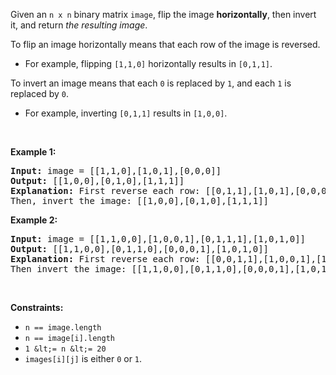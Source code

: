 Given an `` n x n `` binary matrix `` image ``, flip the image __horizontally__, then invert it, and return _the resulting image_.

To flip an image horizontally means that each row of the image is reversed.

*   For example, flipping `` [1,1,0] `` horizontally results in `` [0,1,1] ``.

To invert an image means that each `` 0 `` is replaced by `` 1 ``, and each `` 1 `` is replaced by `` 0 ``.

*   For example, inverting `` [0,1,1] `` results in `` [1,0,0] ``.

&nbsp;

__Example 1:__

<pre>
<strong>Input:</strong> image = [[1,1,0],[1,0,1],[0,0,0]]
<strong>Output:</strong> [[1,0,0],[0,1,0],[1,1,1]]
<strong>Explanation:</strong> First reverse each row: [[0,1,1],[1,0,1],[0,0,0]].
Then, invert the image: [[1,0,0],[0,1,0],[1,1,1]]
</pre>

__Example 2:__

<pre>
<strong>Input:</strong> image = [[1,1,0,0],[1,0,0,1],[0,1,1,1],[1,0,1,0]]
<strong>Output:</strong> [[1,1,0,0],[0,1,1,0],[0,0,0,1],[1,0,1,0]]
<strong>Explanation:</strong> First reverse each row: [[0,0,1,1],[1,0,0,1],[1,1,1,0],[0,1,0,1]].
Then invert the image: [[1,1,0,0],[0,1,1,0],[0,0,0,1],[1,0,1,0]]
</pre>

&nbsp;

__Constraints:__

*   `` n == image.length ``
*   `` n == image[i].length ``
*   `` 1 &lt;= n &lt;= 20 ``
*   `` images[i][j] `` is either `` 0 `` or `` 1 ``.